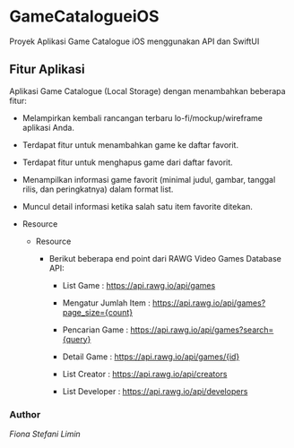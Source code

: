 # GameCatalogueiOS
Proyek Aplikasi Game Catalogue iOS menggunakan API dan SwiftUI
 
## Fitur Aplikasi

Aplikasi Game Catalogue (Local Storage) dengan menambahkan beberapa fitur:

* Melampirkan kembali rancangan terbaru lo-fi/mockup/wireframe aplikasi Anda.

* Terdapat fitur untuk menambahkan game ke daftar favorit.

* Terdapat fitur untuk menghapus game dari daftar favorit.

* Menampilkan informasi game favorit (minimal judul, gambar, tanggal rilis, dan peringkatnya) dalam format list. 

* Muncul detail informasi ketika salah satu item favorite ditekan.

* Resource
    * Resource
        * Berikut beberapa end point dari RAWG Video Games Database API:

            * List Game : https://api.rawg.io/api/games

            * Mengatur Jumlah Item : https://api.rawg.io/api/games?page_size={count}

            * Pencarian Game : https://api.rawg.io/api/games?search={query}

            * Detail Game : https://api.rawg.io/api/games/{id}

            * List Creator : https://api.rawg.io/api/creators

            * List Developer : https://api.rawg.io/api/developers



### Author
_Fiona Stefani Limin_

